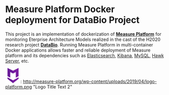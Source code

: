 # Measure Platform Docker deployment for DataBio Project

This project is an implementation of dockerization of **[Measure Platform](http://measure-platform.org/)** for monitoring Eterprise Architecture Models realized in the cast of the H2020 research project **[DataBio](https://www.databio.eu/)**. Running Measure Platform in multi-container Docker applications allows faster and reliable deployment of Measure platform and its dependencies such as [Elasticsearch](https://www.elastic.co/fr/products/elasticsearch), [Kibana](https://www.elastic.co/fr/products/kibana), [MySQL](https://www.mysql.com/), [Hawk Server](https://projects.eclipse.org/proposals/eclipse-hawk), etc.


![logo]: http://measure-platform.org/wp-content/uploads/2019/04/logo-platform.png "Logo Title Text 2"


[logo]: https://github.com/adam-p/markdown-here/raw/master/src/common/images/icon48.png "Logo Title Text 2"

